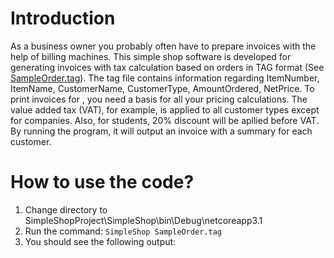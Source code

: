 # Introduction
As a business owner you probably often have to prepare invoices with the help of billing machines.
This simple shop software is developed for generating invoices with tax calculation based on orders in TAG format (See [SampleOrder.tag](./SimpleShop.Test/SampleOrder.tag)).
The tag file contains information regarding ItemNumber, ItemName, CustomerName, CustomerType, AmountOrdered, NetPrice.
To print invoices for , you need a basis for all your pricing calculations. The value added tax (VAT), for example, is applied to all customer types except for companies.
Also, for students, 20% discount will be apllied before VAT.
By running the program, it will output an invoice with a summary for each customer.

# How to use the code?
1. Change directory to SimpleShopProject\SimpleShop\bin\Debug\netcoreapp3.1
2. Run the command: ```SimpleShop SampleOrder.tag```
3. You should see the following output:
  
